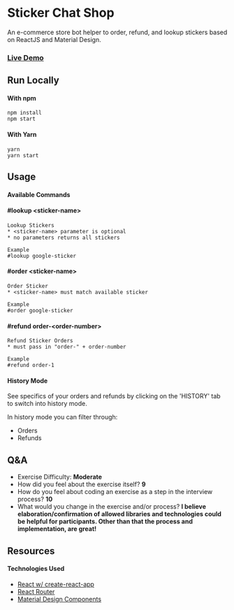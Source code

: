 # Sticker Chat Shop

An e-commerce store bot helper to order, refund, and lookup stickers based on ReactJS and Material Design.

### [Live Demo](https://philgetz.github.io/sticker-chat-shop/)

## Run Locally

#### With npm

```
npm install
npm start
```

#### With Yarn

```
yarn
yarn start
```

## Usage

#### Available Commands

#### #lookup \<sticker-name>

```
Lookup Stickers
* <sticker-name> parameter is optional
* no parameters returns all stickers

Example
#lookup google-sticker
```

#### #order \<sticker-name>

```
Order Sticker
* <sticker-name> must match available sticker

Example
#order google-sticker
```

#### #refund order-\<order-number>

```
Refund Sticker Orders
* must pass in "order-" + order-number

Example
#refund order-1
```

#### History Mode

See specifics of your orders and refunds by clicking on the 'HISTORY' tab to switch into history mode.

In history mode you can filter through:

* Orders
* Refunds

## Q&A

* Exercise Difficulty: **Moderate**
* How did you feel about the exercise itself? **9**
* How do you feel about coding an exercise as a step in the interview process? **10**
* What would you change in the exercise and/or process? **I believe elaboration/confirmation of allowed libraries and technologies could be helpful for participants. Other than that the process and implementation, are great!**

## Resources

#### Technologies Used

* [React w/ create-react-app](https://github.com/facebook/create-react-app)
* [React Router](https://github.com/ReactTraining/react-router)
* [Material Design Components](https://github.com/jamesmfriedman/rmwc)
